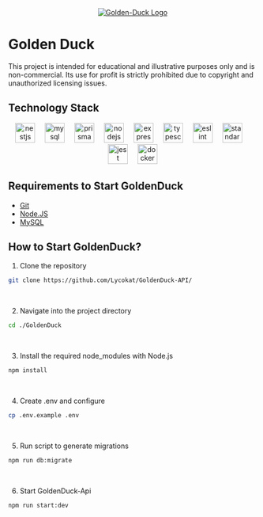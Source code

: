 <div align="center">
  <a href="https://goldenduck.vercel.app/" target="_blank">
        <img src="https://goldenduck.vercel.app/assets/img/logos/GoldenDuck.webp" alt="Golden-Duck Logo" />
  </a>
</div>

# Golden Duck

This project is intended for educational and illustrative purposes only and is non-commercial. Its use for profit is strictly prohibited due to copyright and unauthorized licensing issues.

## Technology Stack

<div align="center">
  <img src="https://cdn.jsdelivr.net/gh/devicons/devicon@latest/icons/nestjs/nestjs-original.svg" height="40" alt="nestjs logo"  />
  <img width="12" />
  <img src="https://www.mysql.com/common/logos/logo-mysql-170x115.png" height="40" alt="mysql logo"  />
  <img width="12" />
  <img src="https://www.prisma.io/images/favicon-32x32.png" height="40" alt="prisma logo"  />
  <img width="12" />
  <img src="https://nodejs.org/static/images/favicons/favicon.png" height="40" alt="nodejs logo"  />
  <img width="12" />
  <img src="https://expressjs.com/images/favicon.png" height="40" alt="express logo"  />
  <img width="12" />
  <img src="https://cdn.jsdelivr.net/gh/devicons/devicon/icons/typescript/typescript-original.svg" height="40" alt="typescript logo"  />
  <img width="12" />
  <img src="https://eslint.org/favicon.ico" height="40" alt="eslint logo"  />
  <img width="12" />
  <img src="https://standardjs.com/android-chrome-192x192.png" height="40" alt="standardjs logo"  />
  <img width="12" />
  <img src="https://jestjs.io/img/jest.png" height="40" alt="jest logo"  />
  <img width="12" />
	<img src="https://cdn.jsdelivr.net/gh/devicons/devicon@latest/icons/docker/docker-original.svg" height="40" alt="docker logo"  />
</div>

## Requirements to Start GoldenDuck

- [Git](https://www.git-scm.com/downloads)
- [Node.JS](https://nodejs.org/es/download/)
- [MySQL](https://dev.mysql.com/downloads/)

## How to Start GoldenDuck?

1. Clone the repository

```bash
git clone https://github.com/Lycokat/GoldenDuck-API/
```

<br/>

2. Navigate into the project directory

```bash
cd ./GoldenDuck
```

<br/>

3. Install the required node_modules with Node.js

```bash
npm install
```

<br/>

4. Create .env and configure

```bash
cp .env.example .env
```

<br/>

5. Run script to generate migrations

```bash
npm run db:migrate
```

<br/>

6. Start GoldenDuck-Api

```bash
npm run start:dev
```

<br/>
